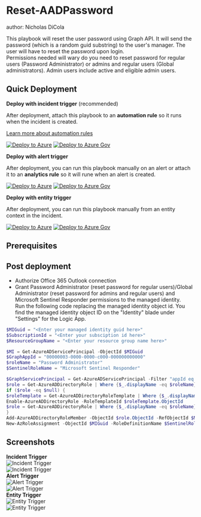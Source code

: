 # Reset-AADPassword
author: Nicholas DiCola

This playbook will reset the user password using Graph API.  It will send the password (which is a random guid substring) to the user's manager.  The user will have to reset the password upon login.  <br>
Permissions needed will wary do you need to reset password for regular users (Password Administrator) or admins and regular users (Global administrators). Admin users include active and eligible admin users.

## Quick Deployment
**Deploy with incident trigger** (recommended)

After deployment, attach this playbook to an **automation rule** so it runs when the incident is created.

[Learn more about automation rules](https://docs.microsoft.com/azure/sentinel/automate-incident-handling-with-automation-rules#creating-and-managing-automation-rules)

[![Deploy to Azure](https://aka.ms/deploytoazurebutton)](https://portal.azure.com/#create/Microsoft.Template/uri/https%3A%2F%2Fraw.githubusercontent.com%2FAzure%2FAzure-Sentinel%2Fmaster%2FSolutions%2FMicrosoft%2520Entra%2520ID%2FPlaybooks%2FReset-AADUserPassword%2Fincident-trigger%2Fazuredeploy.json)
[![Deploy to Azure Gov](https://aka.ms/deploytoazuregovbutton)](https://portal.azure.us/#create/Microsoft.Template/uri/https%3A%2F%2Fraw.githubusercontent.com%2FAzure%2FAzure-Sentinel%2Fmaster%2FSolutions%2FMicrosoft%2520Entra%2520ID%2FPlaybooks%2FReset-AADUserPassword%2Fincident-trigger%2Fazuredeploy.json)

**Deploy with alert trigger**

After deployment, you can run this playbook manually on an alert or attach it to an **analytics rule** so it will rune when an alert is created.

[![Deploy to Azure](https://aka.ms/deploytoazurebutton)](https://portal.azure.com/#create/Microsoft.Template/uri/https%3A%2F%2Fraw.githubusercontent.com%2FAzure%2FAzure-Sentinel%2Fmaster%2FSolutions%2FMicrosoft%2520Entra%2520ID%2FPlaybooks%2FReset-AADUserPassword%2Falert-trigger%2Fazuredeploy.json)
[![Deploy to Azure Gov](https://aka.ms/deploytoazuregovbutton)](https://portal.azure.us/#create/Microsoft.Template/uri/https%3A%2F%2Fraw.githubusercontent.com%2FAzure%2FAzure-Sentinel%2Fmaster%2FSolutions%2FMicrosoft%2520Entra%2520ID%2FPlaybooks%2FReset-AADUserPassword%2Falert-trigger%2Fazuredeploy.json)

**Deploy with entity trigger**

After deployment, you can run this playbook manually from an entity context in the incident.

[![Deploy to Azure](https://aka.ms/deploytoazurebutton)](https://portal.azure.com/#create/Microsoft.Template/uri/https%3A%2F%2Fraw.githubusercontent.com/Azure/Azure-Sentinel/master/Solutions/Microsoft%20Entra%20ID/Playbooks/Reset-AADUserPassword/entity-trigger/azuredeploy.json)
[![Deploy to Azure Gov](https://aka.ms/deploytoazuregovbutton)](https://portal.azure.us/#create/Microsoft.Template/uri/https%3A%2F%2Fraw.githubusercontent.com/Azure/Azure-Sentinel/master/Solutions/Microsoft%20Entra%20ID/Playbooks/Reset-AADUserPassword/entity-trigger/azuredeploy.json)


## Prerequisites

## Post deployment
- Authorize Office 365 Outlook connection
- Grant Password Administrator (reset password for regular users)/Global Administrator (reset password for admins and regular users) and Microsoft Sentinel Responder permissions to the managed identity.<br>
 Run the following code replacing the managed identity object id.  You find the managed identity object ID on the "Identity" blade under "Settings" for the Logic App.
```powershell
$MIGuid = "<Enter your managed identity guid here>"
$SubscriptionId = "<Enter your subsciption id here>"
$ResourceGroupName = "<Enter your resource group name here>"

$MI = Get-AzureADServicePrincipal -ObjectId $MIGuid
$GraphAppId = "00000003-0000-0000-c000-000000000000"
$roleName = "Password Administrator"
$SentinelRoleName = "Microsoft Sentinel Responder"

$GraphServicePrincipal = Get-AzureADServicePrincipal -Filter "appId eq '$GraphAppId'"
$role = Get-AzureADDirectoryRole | Where {$_.displayName -eq $roleName}
if ($role -eq $null) {
$roleTemplate = Get-AzureADDirectoryRoleTemplate | Where {$_.displayName -eq $roleName}
Enable-AzureADDirectoryRole -RoleTemplateId $roleTemplate.ObjectId
$role = Get-AzureADDirectoryRole | Where {$_.displayName -eq $roleName}
}
Add-AzureADDirectoryRoleMember -ObjectId $role.ObjectId -RefObjectId $MI.ObjectID
New-AzRoleAssignment -ObjectId $MIGuid -RoleDefinitionName $SentinelRoleName -Scope /subscriptions/$SubscriptionId/resourcegroups/$ResourceGroupName
```


## Screenshots
**Incident Trigger**<br>
![Incident Trigger](./incident-trigger/images/incidentTrigger_light.png)<br>
![Incident Trigger](./incident-trigger/images/incidentTrigger_dark.png)<br>
**Alert Trigger**<br>
![Alert Trigger](./alert-trigger/images/alertTrigger_light.png)<br>
![Alert Trigger](./alert-trigger/images/alertTrigger_dark.png)<br>
**Entity Trigger**<br>
![Entity Trigger](./entity-trigger/images/entityTrigger_light.png)<br>
![Entity Trigger](./entity-trigger/images/entityTrigger_dark.png)<br>